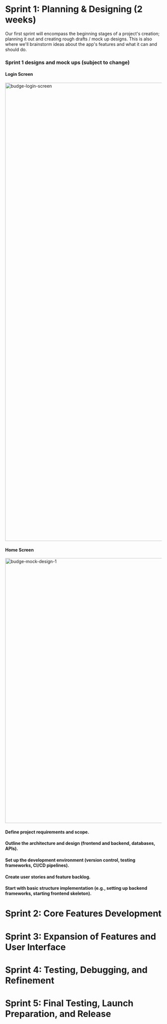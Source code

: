 # Sprint 1: Planning & Designing (2 weeks)
Our first sprint will encompass the beginning stages of a project's creation; planning it out and creating rough drafts / mock up designs. This is also where we'll brainstorm ideas about the app's features and what it can and should do.

### Sprint 1 designs and mock ups (subject to change)

#### Login Screen
<img width="1470" alt="budge-login-screen" src="https://github.com/user-attachments/assets/90c7eb9b-2b84-43a9-93f7-ef562a689598">


#### Home Screen
<img width="850" alt="budge-mock-design-1" src="https://github.com/user-attachments/assets/7ca0ba5f-1bb8-4ed8-a403-2a5fc8e182df">


#### Define project requirements and scope.
#### Outline the architecture and design (frontend and backend, databases, APIs).
#### Set up the development environment (version control, testing frameworks, CI/CD pipelines).
#### Create user stories and feature backlog.
#### Start with basic structure implementation (e.g., setting up backend frameworks, starting frontend skeleton).


# Sprint 2: Core Features Development

# Sprint 3: Expansion of Features and User Interface

# Sprint 4: Testing, Debugging, and Refinement

# Sprint 5: Final Testing, Launch Preparation, and Release
